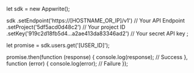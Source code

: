 let sdk = new Appwrite();

sdk
    .setEndpoint('https://[HOSTNAME_OR_IP]/v1') // Your API Endpoint
    .setProject('5df5acd0d48c2') // Your project ID
    .setKey('919c2d18fb5d4...a2ae413da83346ad2') // Your secret API key
;

let promise = sdk.users.get('[USER_ID]');

promise.then(function (response) {
    console.log(response); // Success
}, function (error) {
    console.log(error); // Failure
});